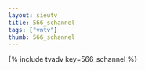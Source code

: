 ```yaml
--- 
layout: sieutv
title: 566_schannel
tags: ["vntv"]
thumb: 566_schannel
---
```

{% include tvadv key=566_schannel %}
